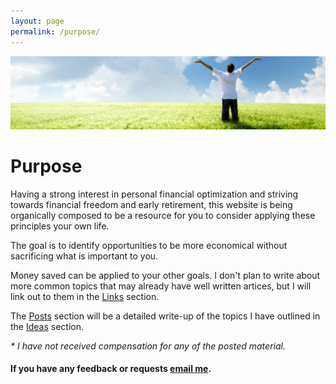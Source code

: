 ```yaml
---
layout: page
permalink: /purpose/
---
```


![Show me the Money](/images/Moneybanner.jpg "Show me the Money Screenshot")

# Purpose

Having a strong interest in personal financial optimization and striving towards financial freedom and early retirement, this website is being organically composed to be a resource for you to consider applying these principles your own life.

The goal is to identify opportunities to be more economical without sacrificing what is important to you.

Money saved can be applied to your other goals.  I don't plan to write about more common topics that may already have well written artices, but I will link out to them in the [Links](/links/) section.

The [Posts](/) section will be a detailed write-up of the topics I have outlined in the [Ideas](/ideas/) section.

*\* I have not received compensation for any of the posted material.*


#### If you have any feedback or requests [email me](mailto:contact@frugaldime.com).
